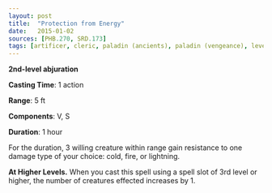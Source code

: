 ```yaml
---
layout: post
title:  "Protection from Energy"
date:   2015-01-02
sources: [PHB.270, SRD.173]
tags: [artificer, cleric, paladin (ancients), paladin (vengeance), level3, abjuration]
---
```


**2nd-level abjuration**

**Casting Time**: 1 action

**Range**: 5 ft

**Components**: V, S

**Duration**: 1 hour

For the duration, 3 willing creature within range gain resistance to one damage type of your choice: cold, fire, or lightning.

**At Higher Levels.** When you cast this spell using a spell slot of 3rd level or higher, the number of creatures effected increases by 1.
